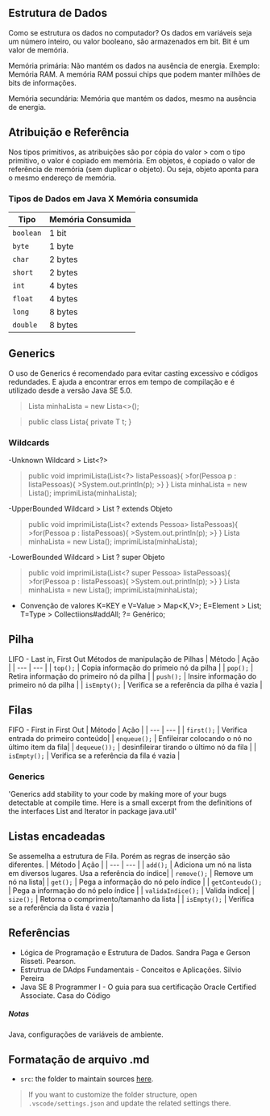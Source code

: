 ## Estrutura de Dados

Como se estrutura os dados no computador?
Os dados em variáveis seja um número inteiro, ou valor booleano, são armazenados em bit. Bit é um valor de memória.

Memória primária: Não mantém os dados na ausência de energia. Exemplo: Memória RAM. A memória RAM possui chips que podem manter milhões de bits de informações. 

Memória secundária: Memória que mantém os dados, mesmo na ausência de energia.

## Atribuição e Referência

Nos tipos primitivos, as atribuições são por cópia do valor > com o tipo primitivo, o valor é copiado em memória.
Em objetos, é copiado o valor de referência de memória (sem duplicar o objeto). Ou seja, objeto aponta para o mesmo endereço de memória.

### Tipos de Dados em Java X Memória consumida

| Tipo | Memória Consumida |
| --- | --- |
| `boolean` | 1 bit |
| `byte` | 1 byte |
| `char` | 2 bytes |
| `short` | 2 bytes |
| `int` | 4 bytes |
| `float` | 4 bytes |
| `long` | 8 bytes |
| `double` | 8 bytes |

## Generics
O uso de Generics é recomendado para evitar casting excessivo e códigos redundades. E ajuda a encontrar erros em tempo de compilação e é utilizado desde a versão Java SE 5.0.
>Lista<String> minhaLista = new Lista<>();

>public class Lista<T>{
>    private T t;
>}
### Wildcards

-Unknown Wildcard > List<?>
>public void imprimiLista(List<?> listaPessoas){
    >for(Pessoa p : listaPessoas){
        >System.out.println(p);
    >}
>}
>Lista<Aluno> minhaLista = new Lista<Aluno>();
>imprimiLista(minhaLista);

-UpperBounded Wildcard > List ? extends Objeto
>public void imprimiLista(List<? extends Pessoa> listaPessoas){
    >for(Pessoa p : listaPessoas){
        >System.out.println(p);
    >}
>}
>Lista<Aluno> minhaLista = new Lista<Aluno>();
>imprimiLista(minhaLista);

-LowerBounded Wildcard > List ? super Objeto
>public void imprimiLista(List<? super Pessoa> listaPessoas){
    >for(Pessoa p : listaPessoas){
        >System.out.println(p);
    >}
>}
>Lista<Aluno> minhaLista = new Lista<Aluno>();
>imprimiLista(minhaLista);

- Convenção de valores
K=KEY e V=Value > Map<K,V>;
E=Element > List<E>;
T=Type > Collectiions#addAll;
?= Genérico;

## Pilha
LIFO - Last in, First Out
Métodos de manipulação de Pilhas
| Método | Ação |
| --- | --- |
| `top();` | Copia informação do primeio nó da pilha  |
| `pop();` | Retira informação do primeiro nó da pilha |
| `push();` | Insire informação do primeiro nó da pilha |
| `isEmpty();` | Verifica se a referência da pilha é vazia |

## Filas
FIFO - First in First Out
| Método | Ação |
| --- | --- |
| `first();` | Verifica entrada do primeiro conteúdo|
| `enqueue();` | Enfileirar colocando o nó no último item da fila|
| `dequeue());` | desinfileirar tirando o último nó da fila |
| `isEmpty();` | Verifica se a referência da fila é vazia |

### Generics
'Generics add stability to your code by making more of your bugs detectable at compile time. Here is a small excerpt from the definitions of the interfaces List and Iterator in package java.util'

## Listas encadeadas
Se assemelha a estrutura de Fila. Porém as regras de inserção são diferentes.
| Método | Ação |
| --- | --- |
| `add();` | Adiciona um nó na lista em diversos lugares. Usa a referência do índice|
| `remove();` | Remove um nó na lista|
| `get();` | Pega a informação do nó pelo índice |
| `getConteudo();` | Pega a informação do nó pelo índice |
| `validaIndice();` | Valida indice|
| `size();` | Retorna o comprimento/tamanho da lista |
| `isEmpty();` | Verifica se a referência da lista é vazia |


## Referências
- Lógica de Programação e Estrutura de Dados. Sandra Paga e Gerson Risseti. Pearson.
- Estrutrua de DAdps Fundamentais - Conceitos e Aplicações. Silvio Pereira
- Java SE 8 Programmer I - O guia para sua certificação Oracle Certified Associate. Casa do Código


##### Notas
Java, configurações de variáveis de ambiente.

## Formatação de arquivo .md

- `src`: the folder to maintain sources
[here](https://github.com/deisekinsk/condicionalJava).
> If you want to customize the folder structure, open `.vscode/settings.json` and update the related settings there.
